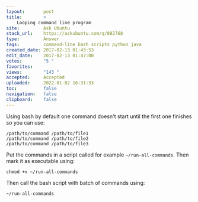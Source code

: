 ```yaml
---
layout:       post
title:        >
    Looping command line program
site:         Ask Ubuntu
stack_url:    https://askubuntu.com/q/882768
type:         Answer
tags:         command-line bash scripts python java
created_date: 2017-02-13 01:43:53
edit_date:    2017-02-13 01:47:00
votes:        "5 "
favorites:    
views:        "143 "
accepted:     Accepted
uploaded:     2022-01-02 16:31:33
toc:          false
navigation:   false
clipboard:    false
---
```


Using bash by default one command doesn't start until the first one finishes so you can use:

``` 
/path/to/command /path/to/file1
/path/to/command /path/to/file2
/path/to/command /path/to/file3

```

Put the commands in a script called for example `~/run-all-commands`. Then mark it as executable using:

``` 
chmod +x ~/run-all-commands

```

Then call the bash script with batch of commands using:

``` 
~/run-all-commands

```
